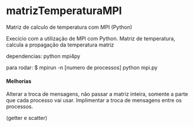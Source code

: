 matrizTemperaturaMPI
====================

Matriz de calculo de temperatura com MPI (Python)

Execicio com a utilização de MPI com Python.
Matriz de temperatura, calcula a propagação da temperatura matriz

dependencias:
    python
    mpi4py

para rodar:
$ mpirun -n [numero de processos] python mpi.py

#### Melhorias ###
Alterar a troca de mensagens, não passar a matriz inteira,
somente a parte que cada processo vai usar.
Implimentar a troca de mensagens entre os processos.

(getter e scatter)
